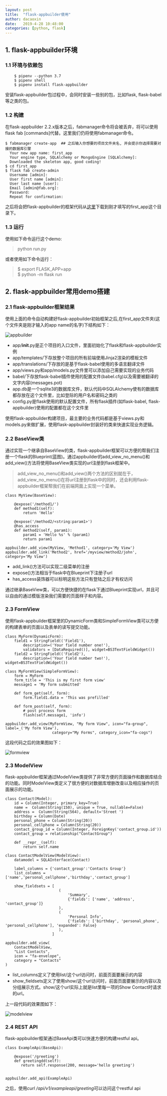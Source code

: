 ```yaml
---
layout: post
title:  "flask-appbuilder使用"
author: dacaoxin
date:   2019-4-28 10:48:00
categories: [python, flask]
---
```



## 1. flask-appbuilder环境

### 1.1 环境与依赖包

```
	$ pipenv --python 3.7
	$ pipenv shell
	$ pipenv install flask-appbuilder
```

安装flask-appbuilder包过程中，会同时安装一些别的包，比如flask, flask-babel等之类的包。

### 1.2 构建

在flask-appbuilder 2.2.x版本之后，fabmanager命令将会被丢弃，将可以使用flask fab [commands]代替。这里我们仍将使用fabmanager命令。

```
$ fabmanager create-app  ## 之后输入你想要的项目文件夹名, 并会提示你选择需要对接的数据库引擎
  Your new app name: first_app
  Your engine type, SQLAlchemy or MongoEngine [SQLAlchemy]:
  Downloaded the skeleton app, good coding!
$ cd first_app
$ flask fab create-admin
  Username [admin]:
  User first name [admin]:
  User last name [user]:
  Email [admin@fab.org]:
  Password:
  Repeat for confirmation:
```

之后将会把flask-appbuilder的框架代码从[这里](https://github.com/dpgaspar/Flask-AppBuilder-Skeleton.git)下载到刚才填写的first_app这个目录下。

### 1.3 运行

使用如下命令运行这个demo:

> python run.py

或者使用如下命令运行：

>$ export FLASK_APP=app  
 $ python -m flask run


## 2. flask-appbuilder常用demo搭建
 
### 2.1 flask-appbuilder框架结果

使用上面的命令自动构建好flask-appbuilder初始框架之后,在first_app文件夹(这个文件夹是刚才输入的app name的名字)下结构如下：

![appbuilder](/images/appbuilder/appbuilder_tree.png)

* app/__init__.py是正个项目的入口文件，里面初始化了flask和flask-appbuilder实例
* app/templates/下存放整个项目的所有前端使用Jinja2渲染的模板文件
* app/translations/下存放的是基于flask-babel使用的多语言翻译文件
* app/views.py和app/models.py文件里可以添加自己需要实现的业务代码
* babel/下存放flask-babel插件使用的配置文件(babel.cfg)以及需要被翻译的文字内容(messages.pot)
* app.db是一个sqlite3的数据库文件，默认代码中SQLAlchemy使有的数据库都存放在这个文件里，比如登际的用户名和密码之类的
* config.py是flask使用的默认配置文件，所有flask插件(如flask-babel, flask-appbuilder)使用的配置都在这个文件里

使用flask-appbuilder构建项目，最主要的业务代码都是基于views.py和models.py来做扩展，使用flask-appbuilder封装好的类来快速实现业务逻辑。

### 2.2 BaseView类

通过实现一个继承自BaseView的类，flask-appbuilder框架可以方便的帮我们注册一个flask的Blueprint(蓝图)。通过appbuilder的add_view_no_menu()和add_view()方法将使用BaseView类实现的url注册到flask框架中。

> add_view_no_menu()和add_view()两个方法的区别就在于，add_view_no_menu()在将url注册到flask中的同时，还会利用flask-appbuilder框架帮我们在前端网面上实现一个菜单。

```
class MyView(BaseView):

    @expose('/method1/')
    def method1(self):
        return 'Hello'

    @expose('/method2/<string:param1>')
    @has_access
    def method2(self, param1):
        param1 = 'Hello %s' % (param1)
        return param1

appbuilder.add_view(MyView, 'Method1', category='My View')
appbuilder.add_link('Method2', href='/myview/method2/john', category='My View')
```

* add_link()方法可以实现二级菜单的注册
* expose()方法相当于flask中在Blueprint下注册子url
* has_access装饰器可以标明这些方法只有登陆之后才有权访问

通过继承BaseView类，可以方便快捷的在flask下通过Blueprint实现url，并且可以自由的通过模版渲染我们需要的页面样子和内容。

### 2.3 FormView

使用flask-appbuilder框架里的DynamicForm类和SimpleFormView类可以方便的构建表单的页面以及表单的读写提交功能。

```
class MyForm(DynamicForm):
    field1 = StringField(('Field1'),
        description=('Your field number one!'),
        validators = [DataRequired()], widget=BS3TextFieldWidget())
    field2 = StringField(('Field2'),
        description=('Your field number two!'), widget=BS3TextFieldWidget())

class MyFormView(SimpleFormView):
    form = MyForm
    form_title = 'This is my first form view'
    message1 = 'My form submitted'

    def form_get(self, form):
        form.field1.data = 'This was prefilled'

    def form_post(self, form):
        # post process form
        flash(self.message1, 'info')

appbuilder.add_view(MyFormView, "My form View", icon="fa-group", label=_('My form View'),
                     category="My Forms", category_icon="fa-cogs")
```

这段代码之后的效果图如下：

![formview](/images/appbuilder/formview.png)

### 2.3 ModelView

flask-appbuilder框架通过ModelView类提供了非常方便的页面操作和数据库结合的功能。同时ModelView类定义了很方便的对数据库增删改查以及相应操作的页面展示的功能。

```
class Contact(Model):
    id = Column(Integer, primary_key=True)
    name =  Column(String(150), unique = True, nullable=False)
    address =  Column(String(564), default='Street ')
    birthday = Column(Date)
    personal_phone = Column(String(20))
    personal_cellphone = Column(String(20))
    contact_group_id = Column(Integer, ForeignKey('contact_group.id'))
    contact_group = relationship("ContactGroup")

    def __repr__(self):
        return self.name

class ContactModelView(ModelView):
    datamodel = SQLAInterface(Contact)

    label_columns = {'contact_group':'Contacts Group'}
    list_columns = ['name','personal_cellphone','birthday','contact_group']

    show_fieldsets = [
                        (
                            'Summary',
                            {'fields': ['name', 'address', 'contact_group']}
                        ),
                        (
                            'Personal Info',
                            {'fields': ['birthday', 'personal_phone', 'personal_cellphone'], 'expanded': False}
                        ),
                     ]

appbuilder.add_view(
    ContactModelView,
    "List Contacts",
    icon = "fa-envelope",
    category = "Contacts"
)
```

* list_columns定义了使用list/这个url访问时，前面页面要展示的内容
* show_fieldsets定义了使用show/这个url访问时，前面页面要展示的内容以及分组展示方式。show/这个url实际上就是list里每一项的Show Contact时请求的url。

上一段代码的效果图如下：

![modelview](/images/appbuilder/modelview.png)

### 2.4 REST API

flask-appbuilder框架通过BaseApi类可以快速方便的构建restful api。

```
class ExampleApi(BaseApi):

    @expose('/greeting')
    def greetingdd(self):
       return self.response(200, message='hello greeting')


appbuilder.add_api(ExampleApi)
```

之后，使用*curl /api/v1/exampleapi/greeting*可以访问这个restful api
